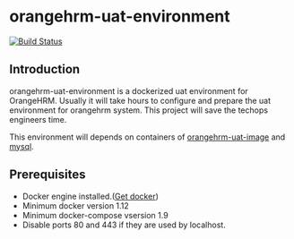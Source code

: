 # orangehrm-uat-environment
[![Build Status](https://travis-ci.org/orangehrm/orangehrm-uat-environment.svg?branch=master)](https://travis-ci.org/orangehrm/orangehrm-uat-environment)
## Introduction
orangehrm-uat-environment is a dockerized uat environment for OrangeHRM. Usually it will take hours to configure and prepare the uat environment for orangehrm system. This project will save the techops engineers time.

This environment will depends on containers of [orangehrm-uat-image](https://hub.docker.com/r/orangehrm/orangehrm-environment-images) and [mysql](https://hub.docker.com/_/mysql/).
## Prerequisites
- Docker engine installed.([Get docker](https://docs.docker.com/engine/installation/))
- Minimum docker version 1.12
- Minimum docker-compose vsersion 1.9 
- Disable ports 80 and 443 if they are used by localhost.
